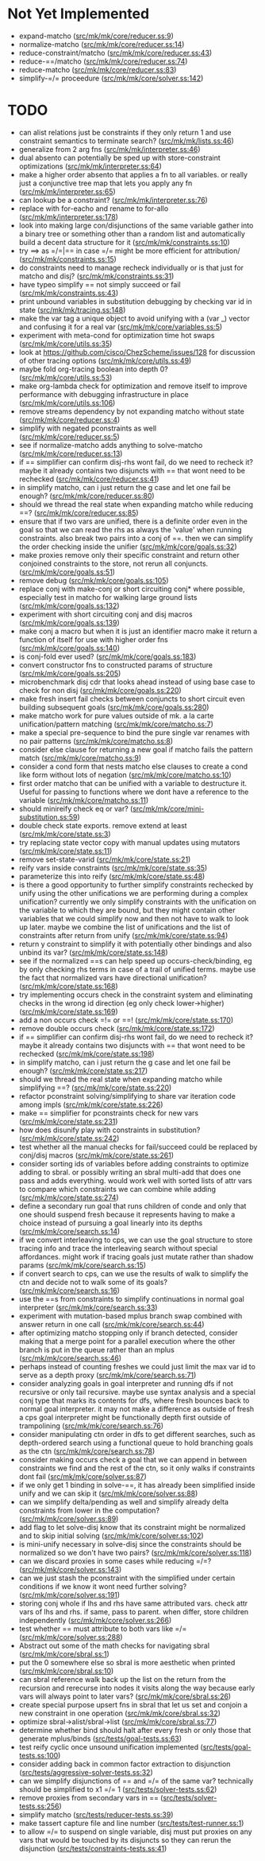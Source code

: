 # Not Yet Implemented
-  expand-matcho ([src/mk/mk/core/reducer.ss:9](https://github.com/emdonahue/aiKanren/blob/main/src/mk/mk/core/reducer.ss#L9))
-  normalize-matcho ([src/mk/mk/core/reducer.ss:14](https://github.com/emdonahue/aiKanren/blob/main/src/mk/mk/core/reducer.ss#L14))
-  reduce-constraint/matcho ([src/mk/mk/core/reducer.ss:43](https://github.com/emdonahue/aiKanren/blob/main/src/mk/mk/core/reducer.ss#L43))
-  reduce-==/matcho ([src/mk/mk/core/reducer.ss:74](https://github.com/emdonahue/aiKanren/blob/main/src/mk/mk/core/reducer.ss#L74))
-  reduce-matcho ([src/mk/mk/core/reducer.ss:83](https://github.com/emdonahue/aiKanren/blob/main/src/mk/mk/core/reducer.ss#L83))
-  simplify-=/= proceedure ([src/mk/mk/core/solver.ss:142](https://github.com/emdonahue/aiKanren/blob/main/src/mk/mk/core/solver.ss#L142))
# TODO
- can alist relations just be constraints if they only return 1 and use constraint semantics to terminate search? ([src/mk/mk/lists.ss:46](https://github.com/emdonahue/aiKanren/blob/main/src/mk/mk/lists.ss#L46))
- generalize from 2 arg fns ([src/mk/mk/interpreter.ss:46](https://github.com/emdonahue/aiKanren/blob/main/src/mk/mk/interpreter.ss#L46))
- dual absento can potentially be sped up with store-constraint optimizations  ([src/mk/mk/interpreter.ss:64](https://github.com/emdonahue/aiKanren/blob/main/src/mk/mk/interpreter.ss#L64))
- make a higher order absento that applies a fn to all variables. or really just a conjunctive tree map that lets you apply any fn ([src/mk/mk/interpreter.ss:65](https://github.com/emdonahue/aiKanren/blob/main/src/mk/mk/interpreter.ss#L65))
- can lookup be a constraint? ([src/mk/mk/interpreter.ss:76](https://github.com/emdonahue/aiKanren/blob/main/src/mk/mk/interpreter.ss#L76))
- replace with for-eacho and rename to for-allo ([src/mk/mk/interpreter.ss:178](https://github.com/emdonahue/aiKanren/blob/main/src/mk/mk/interpreter.ss#L178))
- look into making large con/disjunctions of the same variable gather into a binary tree or something other than a random list and automatically build a decent data structure for it ([src/mk/mk/constraints.ss:10](https://github.com/emdonahue/aiKanren/blob/main/src/mk/mk/constraints.ss#L10))
- try ==> as =/=|== in case =/= might be more efficient for attribution/ ([src/mk/mk/constraints.ss:15](https://github.com/emdonahue/aiKanren/blob/main/src/mk/mk/constraints.ss#L15))
- do constraints need to manage recheck individually or is that just for matcho and disj? ([src/mk/mk/constraints.ss:31](https://github.com/emdonahue/aiKanren/blob/main/src/mk/mk/constraints.ss#L31))
- have typeo simplify == not simply succeed or fail ([src/mk/mk/constraints.ss:43](https://github.com/emdonahue/aiKanren/blob/main/src/mk/mk/constraints.ss#L43))
- print unbound variables in substitution debugging by checking var id in state ([src/mk/mk/tracing.ss:148](https://github.com/emdonahue/aiKanren/blob/main/src/mk/mk/tracing.ss#L148))
- make the var tag a unique object to avoid unifying with a (var _) vector and confusing it for a real var ([src/mk/mk/core/variables.ss:5](https://github.com/emdonahue/aiKanren/blob/main/src/mk/mk/core/variables.ss#L5))
- experiment with meta-cond for optimization time hot swaps ([src/mk/mk/core/utils.ss:35](https://github.com/emdonahue/aiKanren/blob/main/src/mk/mk/core/utils.ss#L35))
- look at https://github.com/cisco/ChezScheme/issues/128 for discussion of other tracing options ([src/mk/mk/core/utils.ss:49](https://github.com/emdonahue/aiKanren/blob/main/src/mk/mk/core/utils.ss#L49))
- maybe fold org-tracing boolean into depth 0? ([src/mk/mk/core/utils.ss:53](https://github.com/emdonahue/aiKanren/blob/main/src/mk/mk/core/utils.ss#L53))
- make org-lambda check for optimization and remove itself to improve performance with debugging infrastructure in place ([src/mk/mk/core/utils.ss:106](https://github.com/emdonahue/aiKanren/blob/main/src/mk/mk/core/utils.ss#L106))
- remove streams dependency by not expanding matcho without state ([src/mk/mk/core/reducer.ss:4](https://github.com/emdonahue/aiKanren/blob/main/src/mk/mk/core/reducer.ss#L4))
- simplify with negated pconstraints as well ([src/mk/mk/core/reducer.ss:5](https://github.com/emdonahue/aiKanren/blob/main/src/mk/mk/core/reducer.ss#L5))
- see if normalize-matcho adds anything to solve-matcho ([src/mk/mk/core/reducer.ss:13](https://github.com/emdonahue/aiKanren/blob/main/src/mk/mk/core/reducer.ss#L13))
- if == simplifier can confirm disj-rhs wont fail, do we need to recheck it? maybe it already contains two disjuncts with == that wont need to be rechecked ([src/mk/mk/core/reducer.ss:41](https://github.com/emdonahue/aiKanren/blob/main/src/mk/mk/core/reducer.ss#L41))
- in simplify matcho, can i just return the g case and let one fail be enough? ([src/mk/mk/core/reducer.ss:80](https://github.com/emdonahue/aiKanren/blob/main/src/mk/mk/core/reducer.ss#L80))
- should we thread the real state when expanding matcho while reducing ==? ([src/mk/mk/core/reducer.ss:85](https://github.com/emdonahue/aiKanren/blob/main/src/mk/mk/core/reducer.ss#L85))
- ensure that if two vars are unified, there is a definite order even in the goal so that we can read the rhs as always the 'value' when running constraints. also break two pairs into a conj of ==. then we can simplify the order checking inside the unifier ([src/mk/mk/core/goals.ss:32](https://github.com/emdonahue/aiKanren/blob/main/src/mk/mk/core/goals.ss#L32))
- make proxies remove only their specific constraint and return other conjoined constraints to the store, not rerun all conjuncts. ([src/mk/mk/core/goals.ss:51](https://github.com/emdonahue/aiKanren/blob/main/src/mk/mk/core/goals.ss#L51))
- remove debug ([src/mk/mk/core/goals.ss:105](https://github.com/emdonahue/aiKanren/blob/main/src/mk/mk/core/goals.ss#L105))
- replace conj with make-conj or short circuiting conj* where possible, especially test in matcho for walking large ground lists ([src/mk/mk/core/goals.ss:132](https://github.com/emdonahue/aiKanren/blob/main/src/mk/mk/core/goals.ss#L132))
- experiment with short circuiting conj and disj macros ([src/mk/mk/core/goals.ss:139](https://github.com/emdonahue/aiKanren/blob/main/src/mk/mk/core/goals.ss#L139))
- make conj a macro but when it is just an identifier macro make it return a function of itself for use with higher order fns ([src/mk/mk/core/goals.ss:140](https://github.com/emdonahue/aiKanren/blob/main/src/mk/mk/core/goals.ss#L140))
- is conj-fold ever used? ([src/mk/mk/core/goals.ss:183](https://github.com/emdonahue/aiKanren/blob/main/src/mk/mk/core/goals.ss#L183))
- convert constructor fns to constructed params of structure   ([src/mk/mk/core/goals.ss:205](https://github.com/emdonahue/aiKanren/blob/main/src/mk/mk/core/goals.ss#L205))
- microbenchmark disj cdr that looks ahead instead of using base case to check for non disj ([src/mk/mk/core/goals.ss:220](https://github.com/emdonahue/aiKanren/blob/main/src/mk/mk/core/goals.ss#L220))
- make fresh insert fail checks between conjuncts to short circuit even building subsequent goals ([src/mk/mk/core/goals.ss:280](https://github.com/emdonahue/aiKanren/blob/main/src/mk/mk/core/goals.ss#L280))
- make matcho work for pure values outside of mk. a la carte unification/pattern matching ([src/mk/mk/core/matcho.ss:7](https://github.com/emdonahue/aiKanren/blob/main/src/mk/mk/core/matcho.ss#L7))
- make a special pre-sequence to bind the pure single var renames with no pair patterns ([src/mk/mk/core/matcho.ss:8](https://github.com/emdonahue/aiKanren/blob/main/src/mk/mk/core/matcho.ss#L8))
- consider else clause for returning a new goal if matcho fails the pattern match ([src/mk/mk/core/matcho.ss:9](https://github.com/emdonahue/aiKanren/blob/main/src/mk/mk/core/matcho.ss#L9))
- consider a cond form that nests matcho else clauses to create a cond like form without lots of negation ([src/mk/mk/core/matcho.ss:10](https://github.com/emdonahue/aiKanren/blob/main/src/mk/mk/core/matcho.ss#L10))
- first order matcho that can be unified with a variable to destructure it. Useful for passing to functions where we dont have a reference to the variable ([src/mk/mk/core/matcho.ss:11](https://github.com/emdonahue/aiKanren/blob/main/src/mk/mk/core/matcho.ss#L11))
- should minireify check eq or var? ([src/mk/mk/core/mini-substitution.ss:59](https://github.com/emdonahue/aiKanren/blob/main/src/mk/mk/core/mini-substitution.ss#L59))
- double check state exports. remove extend at least ([src/mk/mk/core/state.ss:3](https://github.com/emdonahue/aiKanren/blob/main/src/mk/mk/core/state.ss#L3))
- try replacing state vector copy with manual updates using mutators ([src/mk/mk/core/state.ss:11](https://github.com/emdonahue/aiKanren/blob/main/src/mk/mk/core/state.ss#L11))
- remove set-state-varid ([src/mk/mk/core/state.ss:21](https://github.com/emdonahue/aiKanren/blob/main/src/mk/mk/core/state.ss#L21))
- reify vars inside constraints ([src/mk/mk/core/state.ss:35](https://github.com/emdonahue/aiKanren/blob/main/src/mk/mk/core/state.ss#L35))
- parameterize this into reify ([src/mk/mk/core/state.ss:48](https://github.com/emdonahue/aiKanren/blob/main/src/mk/mk/core/state.ss#L48))
- is there a good opportunity to further simplify constraints rechecked by unify using the other unifications we are performing during a complex unification? currently we only simplify constraints with the unification on the variable to which they are bound, but they might contain other variables that we could simplify now and then not have to walk to look up later. maybe we combine the list of unifications and the list of constraints after return from unify ([src/mk/mk/core/state.ss:94](https://github.com/emdonahue/aiKanren/blob/main/src/mk/mk/core/state.ss#L94))
- return y constraint to simplify it with potentially other bindings and also unbind its var? ([src/mk/mk/core/state.ss:148](https://github.com/emdonahue/aiKanren/blob/main/src/mk/mk/core/state.ss#L148))
- see if the normalized ==s can help speed up occurs-check/binding, eg by only checking rhs terms in case of a trail of unified terms. maybe use the fact that normalized vars have directional unification? ([src/mk/mk/core/state.ss:168](https://github.com/emdonahue/aiKanren/blob/main/src/mk/mk/core/state.ss#L168))
- try implementing occurs check in the constraint system and eliminating checks in the wrong id direction (eg only check lower->higher) ([src/mk/mk/core/state.ss:169](https://github.com/emdonahue/aiKanren/blob/main/src/mk/mk/core/state.ss#L169))
- add a non occurs check =!= or ==! ([src/mk/mk/core/state.ss:170](https://github.com/emdonahue/aiKanren/blob/main/src/mk/mk/core/state.ss#L170))
- remove double occurs check ([src/mk/mk/core/state.ss:172](https://github.com/emdonahue/aiKanren/blob/main/src/mk/mk/core/state.ss#L172))
- if == simplifier can confirm disj-rhs wont fail, do we need to recheck it? maybe it already contains two disjuncts with == that wont need to be rechecked ([src/mk/mk/core/state.ss:198](https://github.com/emdonahue/aiKanren/blob/main/src/mk/mk/core/state.ss#L198))
- in simplify matcho, can i just return the g case and let one fail be enough? ([src/mk/mk/core/state.ss:217](https://github.com/emdonahue/aiKanren/blob/main/src/mk/mk/core/state.ss#L217))
- should we thread the real state when expanding matcho while simplifying ==? ([src/mk/mk/core/state.ss:220](https://github.com/emdonahue/aiKanren/blob/main/src/mk/mk/core/state.ss#L220))
- refactor pconstraint solving/simplifying to share var iteration code among impls ([src/mk/mk/core/state.ss:226](https://github.com/emdonahue/aiKanren/blob/main/src/mk/mk/core/state.ss#L226))
- make == simplifier for pconstraints check for new vars ([src/mk/mk/core/state.ss:231](https://github.com/emdonahue/aiKanren/blob/main/src/mk/mk/core/state.ss#L231))
- how does disunify play with constraints in substitution? ([src/mk/mk/core/state.ss:242](https://github.com/emdonahue/aiKanren/blob/main/src/mk/mk/core/state.ss#L242))
- test whether all the manual checks for fail/succeed could be replaced by conj/disj macros ([src/mk/mk/core/state.ss:261](https://github.com/emdonahue/aiKanren/blob/main/src/mk/mk/core/state.ss#L261))
- consider sorting ids of variables before adding constraints to optimize adding to sbral. or possibly writing an sbral multi-add that does one pass and adds everything. would work well with sorted lists of attr vars to compare which constraints we can combine while adding ([src/mk/mk/core/state.ss:274](https://github.com/emdonahue/aiKanren/blob/main/src/mk/mk/core/state.ss#L274))
- define a secondary run goal that runs children of conde and only that one should suspend fresh because it represents having to make a choice instead of pursuing a goal linearly into its depths ([src/mk/mk/core/search.ss:14](https://github.com/emdonahue/aiKanren/blob/main/src/mk/mk/core/search.ss#L14))
- if we convert interleaving to cps, we can use the goal structure to store tracing info and trace the interleaving search without special affordances. might work if tracing goals just mutate rather than shadow params ([src/mk/mk/core/search.ss:15](https://github.com/emdonahue/aiKanren/blob/main/src/mk/mk/core/search.ss#L15))
- if convert search to cps, can we use the results of walk to simplify the ctn and decide not to walk some of its goals? ([src/mk/mk/core/search.ss:16](https://github.com/emdonahue/aiKanren/blob/main/src/mk/mk/core/search.ss#L16))
- use the ==s from constraints to simplify continuations in normal goal interpreter ([src/mk/mk/core/search.ss:33](https://github.com/emdonahue/aiKanren/blob/main/src/mk/mk/core/search.ss#L33))
- experiment with mutation-based mplus branch swap combined with answer return in one call ([src/mk/mk/core/search.ss:44](https://github.com/emdonahue/aiKanren/blob/main/src/mk/mk/core/search.ss#L44))
- after optimizing matcho stopping only if branch detected, consider making that a merge point for a parallel execution where the other branch is put in the queue rather than an mplus ([src/mk/mk/core/search.ss:46](https://github.com/emdonahue/aiKanren/blob/main/src/mk/mk/core/search.ss#L46))
- perhaps instead of counting freshes we could just limit the max var id to serve as a depth proxy ([src/mk/mk/core/search.ss:71](https://github.com/emdonahue/aiKanren/blob/main/src/mk/mk/core/search.ss#L71))
- consider analyzing goals in goal interpreter and running dfs if not recursive or only tail recursive. maybe use syntax analysis and a special conj type that marks its contents for dfs, where fresh bounces back to normal goal interpreter. it may not make a difference as outside of fresh a cps goal interpreter might be functionally depth first outside of trampolining ([src/mk/mk/core/search.ss:76](https://github.com/emdonahue/aiKanren/blob/main/src/mk/mk/core/search.ss#L76))
- consider manipulating ctn order in dfs to get different searches, such as depth-ordered search using a functional queue to hold branching goals as the ctn ([src/mk/mk/core/search.ss:78](https://github.com/emdonahue/aiKanren/blob/main/src/mk/mk/core/search.ss#L78))
- consider making occurs check a goal that we can append in between constraints we find and the rest of the ctn, so it only walks if constraints dont fail ([src/mk/mk/core/solver.ss:87](https://github.com/emdonahue/aiKanren/blob/main/src/mk/mk/core/solver.ss#L87))
- if we only get 1 binding in solve-==, it has already been simplified inside unify and we can skip it ([src/mk/mk/core/solver.ss:88](https://github.com/emdonahue/aiKanren/blob/main/src/mk/mk/core/solver.ss#L88))
- can we simplify delta/pending as well and simplify already delta constraints from lower in the computation? ([src/mk/mk/core/solver.ss:89](https://github.com/emdonahue/aiKanren/blob/main/src/mk/mk/core/solver.ss#L89))
- add flag to let solve-disj know that its constraint might be normalized and to skip initial solving ([src/mk/mk/core/solver.ss:102](https://github.com/emdonahue/aiKanren/blob/main/src/mk/mk/core/solver.ss#L102))
- is mini-unify necessary in solve-disj since the constraints should be normalized so we don't have two pairs? ([src/mk/mk/core/solver.ss:118](https://github.com/emdonahue/aiKanren/blob/main/src/mk/mk/core/solver.ss#L118))
- can we discard proxies in some cases while reducing =/=? ([src/mk/mk/core/solver.ss:143](https://github.com/emdonahue/aiKanren/blob/main/src/mk/mk/core/solver.ss#L143))
- can we just stash the pconstraint with the simplified under certain conditions if we know it wont need further solving? ([src/mk/mk/core/solver.ss:191](https://github.com/emdonahue/aiKanren/blob/main/src/mk/mk/core/solver.ss#L191))
- storing conj whole if lhs and rhs have same attributed vars. check attr vars of lhs and rhs. if same, pass to parent. when differ, store children independently ([src/mk/mk/core/solver.ss:266](https://github.com/emdonahue/aiKanren/blob/main/src/mk/mk/core/solver.ss#L266))
- test whether == must attribute to both vars like =/= ([src/mk/mk/core/solver.ss:288](https://github.com/emdonahue/aiKanren/blob/main/src/mk/mk/core/solver.ss#L288))
- Abstract out some of the math checks for navigating sbral ([src/mk/mk/core/sbral.ss:1](https://github.com/emdonahue/aiKanren/blob/main/src/mk/mk/core/sbral.ss#L1))
- put the 0 somewhere else so sbral is more aesthetic when printed ([src/mk/mk/core/sbral.ss:10](https://github.com/emdonahue/aiKanren/blob/main/src/mk/mk/core/sbral.ss#L10))
- can sbral reference walk back up the list on the return from the recursion and rerecurse into nodes it visits along the way because early vars will always point to later vars? ([src/mk/mk/core/sbral.ss:26](https://github.com/emdonahue/aiKanren/blob/main/src/mk/mk/core/sbral.ss#L26))
- create special purpose upsert fns in sbral that let us set and conjoin a new constraint in one operation ([src/mk/mk/core/sbral.ss:32](https://github.com/emdonahue/aiKanren/blob/main/src/mk/mk/core/sbral.ss#L32))
- optimize sbral->alist/sbral->list ([src/mk/mk/core/sbral.ss:77](https://github.com/emdonahue/aiKanren/blob/main/src/mk/mk/core/sbral.ss#L77))
- determine whether bind should halt after every fresh or only those that generate mplus/binds ([src/tests/goal-tests.ss:63](https://github.com/emdonahue/aiKanren/blob/main/src/tests/goal-tests.ss#L63))
- test reify cyclic once unsound unification implemented ([src/tests/goal-tests.ss:100](https://github.com/emdonahue/aiKanren/blob/main/src/tests/goal-tests.ss#L100))
- consider adding back in common factor extraction to disjunction ([src/tests/aggressive-solver-tests.ss:32](https://github.com/emdonahue/aiKanren/blob/main/src/tests/aggressive-solver-tests.ss#L32))
- can we simplify disjunctions of == and =/= of the same var? technically should be simplified to x1 =/= 1 ([src/tests/solver-tests.ss:62](https://github.com/emdonahue/aiKanren/blob/main/src/tests/solver-tests.ss#L62))
- remove proxies from secondary vars in == ([src/tests/solver-tests.ss:256](https://github.com/emdonahue/aiKanren/blob/main/src/tests/solver-tests.ss#L256))
- simplify matcho ([src/tests/reducer-tests.ss:39](https://github.com/emdonahue/aiKanren/blob/main/src/tests/reducer-tests.ss#L39))
- make tassert capture file and line number ([src/tests/test-runner.ss:1](https://github.com/emdonahue/aiKanren/blob/main/src/tests/test-runner.ss#L1))
- to allow =/= to suspend on single variable, disj must put proxies on any vars that would be touched by its disjuncts so they can rerun the disjunction ([src/tests/constraints-tests.ss:41](https://github.com/emdonahue/aiKanren/blob/main/src/tests/constraints-tests.ss#L41))
